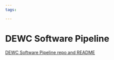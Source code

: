 ```yaml
---
tags:

---
```

# DEWC Software Pipeline

[DEWC Software Pipeline repo and README](https://github.com/dewcservices/devsecops) 
